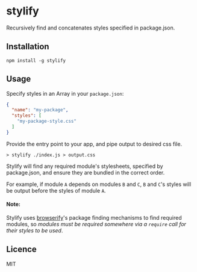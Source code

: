 # stylify

Recursively find and concatenates styles specified in package.json.

## Installation

```
npm install -g stylify
```


## Usage


Specify styles in an Array in your `package.json`:
```json
{
  "name": "my-package",
  "styles": [
    "my-package-style.css"
  ]
}
```

Provide the entry point to your app, and pipe output to desired css
file.
```
> stylify ./index.js > output.css
```

Stylify will find any required module's stylesheets, specified by
package.json, and ensure they are bundled in the correct order.

For example, if module `A` depends on modules `B` and `C`, `B` and `C`'s styles will be output
before the styles of module `A`.

#### Note: 
Stylify uses [browserify](https://github.com/substack/node-browserify)'s package finding mechanisms to find required modules, so *modules must be required somewhere via a `require` call for their styles to be used*.

## Licence

MIT

